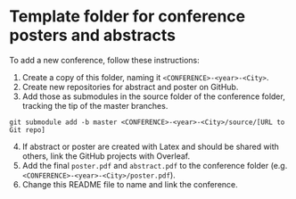 # Template folder for conference posters and abstracts
To add a new conference, follow these instructions:
1. Create a copy of this folder, naming it `<CONFERENCE>-<year>-<City>`.
2. Create new repositories for abstract and poster on GitHub.
3. Add those as submodules in the source folder of the conference folder,
   tracking the tip of the master branches.
```
git submodule add -b master <CONFERENCE>-<year>-<City>/source/[URL to Git repo]
```
4. If abstract or poster are created with Latex and should be shared with
   others, link the GitHub projects with Overleaf.
5. Add the final `poster.pdf` and `abstract.pdf` to the conference folder (e.g.
   `<CONFERENCE>-<year>-<City>/poster.pdf`).
6. Change this README file to name and link the conference.
